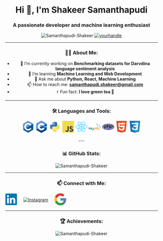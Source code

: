 <div align="center">

# Hi 👋, I'm Shakeer Samanthapudi

### A passionate developer and machine learning enthusiast

<p>
  <img src="https://komarev.com/ghpvc/?username=Samanthapudi-Shakeer&label=Profile%20Views&color=0e75b6&style=flat" alt="Samanthapudi-Shakeer" />
  <a href="https://www.linkedin.com/in/shakeer-samanthapudi/">
    <img src="https://img.shields.io/badge/LinkedIn-Follow-blue?logo=linkedin&style=for-the-badge" alt="yourhandle" />

  </a>
</p>

---

### 👨‍💻 About Me:
- 🔭 I’m currently working on **Benchmarking datasets for Darvdina language sentiment analysis**
- 🌱 I’m learning **Machine Learning and Web Development**
- 💬 Ask me about **Python, React, Machine Learning**
- 📫 How to reach me: **[samanthapudi.shakeer@gmail.com](mailto:samanthapudi.shakeer@gmail.com)**
- ⚡ Fun fact: **I love green tea 🍵**

---

### 🛠️ Languages and Tools:
<p align="center"> 
  <!-- C -->
  <img src="https://raw.githubusercontent.com/devicons/devicon/master/icons/c/c-original.svg" alt="C" width="40" height="40"/> 

  <!-- C++ -->
  <img src="https://raw.githubusercontent.com/devicons/devicon/master/icons/cplusplus/cplusplus-original.svg" alt="C++" width="40" height="40"/>

  <!-- Python -->
  <img src="https://raw.githubusercontent.com/devicons/devicon/master/icons/python/python-original.svg" alt="Python" width="40" height="40"/>

  <!-- JavaScript -->
  <img src="https://raw.githubusercontent.com/devicons/devicon/master/icons/javascript/javascript-original.svg" alt="JavaScript" width="40" height="40"/>

  <!-- React -->
  <img src="https://raw.githubusercontent.com/devicons/devicon/master/icons/react/react-original.svg" alt="React" width="40" height="40"/>

  <!-- MySQL -->
  <img src="https://raw.githubusercontent.com/devicons/devicon/master/icons/mysql/mysql-original-wordmark.svg" alt="MySQL" width="40" height="40"/>

  <!-- PHP -->
  <img src="https://raw.githubusercontent.com/devicons/devicon/master/icons/php/php-original.svg" alt="PHP" width="40" height="40"/>

  <!-- HTML -->
  <img src="https://raw.githubusercontent.com/devicons/devicon/master/icons/html5/html5-original.svg" alt="HTML" width="40" height="40"/>

  <!-- CSS -->
  <img src="https://raw.githubusercontent.com/devicons/devicon/master/icons/css3/css3-original.svg" alt="CSS" width="40" height="40"/>
</p>
---

### 📊 GitHub Stats:

<!--<p align="center">-
  <img src="https://github-readme-stats.vercel.app/api?username=Samanthapudi-Shakeer&show_icons=true&theme=radical" alt="Samanthapudi-Shakeer" />
</p>-->

<p align="center">
  <img src="https://github-readme-stats.vercel.app/api/top-langs/?username=Samanthapudi-Shakeer&layout=compact&theme=radical" alt="Samanthapudi-Shakeer" />
</p>

---

### 📫 Connect with Me:
<p align="center" style="display: flex; align-items: center;">
  <!-- LinkedIn -->
  <a href="https://linkedin.com/in/shakeer-samanthapudi/" target="blank" style="margin-right: 20px;">
    <img src="https://raw.githubusercontent.com/devicons/devicon/master/icons/linkedin/linkedin-original.svg" alt="LinkedIn" height="40" width="40" />
  </a>

  <!-- Instagram -->
  <a href="https://instagram.com/sriram_s27" target="blank" style="margin-right: 20px;">
    <img src="https://upload.wikimedia.org/wikipedia/commons/a/a5/Instagram_icon.png" alt="Instagram" height="40" width="40" />
  </a>

  <!-- Email -->
  <a href="mailto:samanthapudi.shakeer@gmail.com">
    <img src="https://raw.githubusercontent.com/devicons/devicon/master/icons/google/google-original.svg" alt="Email" height="40" width="40" />
  </a>
</p>

---

### 🏆 Achievements:

<p align="center">
  <img src="https://github-profile-trophy.vercel.app/?username=Samanthapudi-Shakeer&theme=onedark" alt="Samanthapudi-Shakeer" />
</p>

</div>
